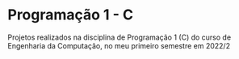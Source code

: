 # Programação 1 - C
Projetos realizados na disciplina de Programação 1 (C) do curso de Engenharia da Computação, no meu primeiro semestre em 2022/2
